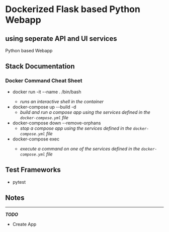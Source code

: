 # Dockerized Flask based Python Webapp
## using seperate API and UI services

Python based Webapp

## Stack Documentation

### Docker Command Cheat Sheet

* docker run -it --name <container> . /bin/bash
  * *runs an interactive shell in the container*
* docker-compose up --build -d
  * *build and run a compose app using the services defined in the `docker-compose.yml` file*
* docker-compose down --remove-orphans
  * *stop a compose app using the services defined in the `docker-compose.yml` file*
* docker-compose <service> exec <command>
  * *execute a command on one of the services defined in the `docker-compose.yml` file*

## Test Frameworks

* pytest

## Notes

---

***TODO***

* Create App
